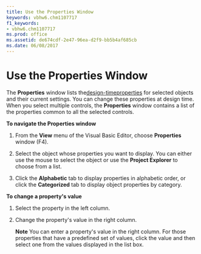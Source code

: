 ```yaml
---
title: Use the Properties Window
keywords: vbhw6.chm1107717
f1_keywords:
- vbhw6.chm1107717
ms.prod: office
ms.assetid: de674cdf-2e47-96ea-d2f9-bb5b4af685cb
ms.date: 06/08/2017
---
```



# Use the Properties Window

The  **Properties** window lists the[design-time](../../Glossary/vbe-glossary.md#design-time)[properties](../../Glossary/vbe-glossary.md#property) for selected objects and their current settings. You can change these properties at design time. When you select multiple controls, the **Properties** window contains a list of the properties common to all the selected controls.

 **To navigate the Properties window**




1. From the  **View** menu of the Visual Basic Editor, choose **Properties** window (F4).
    
2. Select the object whose properties you want to display. You can either use the mouse to select the object or use the  **Project Explorer** to choose from a list.
    
3. Click the  **Alphabetic** tab to display properties in alphabetic order, or click the **Categorized** tab to display object properties by category.
    

 **To change a property's value**


1. Select the property in the left column.
    
2. Change the property's value in the right column.
    
     **Note**  You can enter a property's value in the right column. For those properties that have a predefined set of values, click the value and then select one from the values displayed in the list box.



